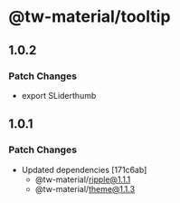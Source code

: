 # @tw-material/tooltip

## 1.0.2

### Patch Changes

- export SLiderthumb

## 1.0.1

### Patch Changes

- Updated dependencies [171c6ab]
  - @tw-material/ripple@1.1.1
  - @tw-material/theme@1.1.3
